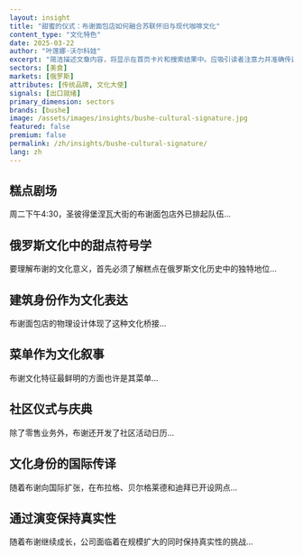 ```yaml
---
layout: insight
title: "甜蜜的仪式：布谢面包店如何融合苏联怀旧与现代咖啡文化"
content_type: "文化特色"
date: 2025-03-22
author: "叶莲娜·沃尔科娃"
excerpt: "简洁描述文章内容，将显示在首页卡片和搜索结果中。应吸引读者注意力并准确传达文章内容（2-3个句子）。"
sectors: [美食]
markets: [俄罗斯]
attributes: [传统品牌, 文化大使]
signals: [出口就绪]
primary_dimension: sectors
brands: [bushe]
image: /assets/images/insights/bushe-cultural-signature.jpg
featured: false
premium: false
permalink: /zh/insights/bushe-cultural-signature/
lang: zh
---
```


## 糕点剧场

周二下午4:30，圣彼得堡涅瓦大街的布谢面包店外已排起队伍...

## 俄罗斯文化中的甜点符号学

要理解布谢的文化意义，首先必须了解糕点在俄罗斯文化历史中的独特地位...

## 建筑身份作为文化表达

布谢面包店的物理设计体现了这种文化桥接...

## 菜单作为文化叙事

布谢文化特征最鲜明的方面也许是其菜单...

## 社区仪式与庆典

除了零售业务外，布谢还开发了社区活动日历...

## 文化身份的国际传译

随着布谢向国际扩张，在布拉格、贝尔格莱德和迪拜已开设网点...

## 通过演变保持真实性

随着布谢继续成长，公司面临着在规模扩大的同时保持真实性的挑战...